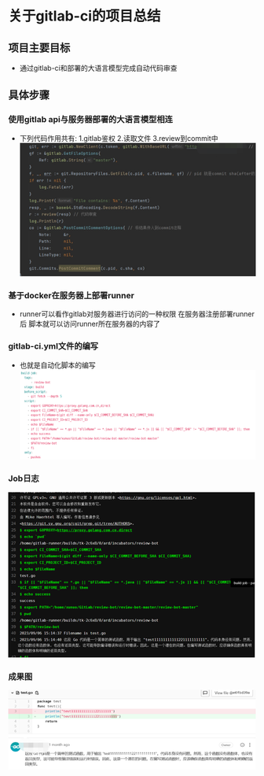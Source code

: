# 关于gitlab-ci的项目总结
## 项目主要目标
* 通过gitlab-ci和部署的大语言模型完成自动代码审查
## 具体步骤
### 使用gitlab api与服务器部署的大语言模型相连
* 下列代码作用共有: 1.gitlab鉴权 2.读取文件 3.review到commit中
![代码](gitlab_image/1.png)
### 基于docker在服务器上部署runner
* runner可以看作gitlab对服务器进行访问的一种权限 在服务器注册部署runner后 脚本就可以访问runner所在服务器的内容了
### gitlab-ci.yml文件的编写
* 也就是自动化脚本的编写
![脚本](gitlab_image/2.png)
### Job日志
![日志](gitlab_image/3.png)
### 成果图
![成果](gitlab_image/4.png)
